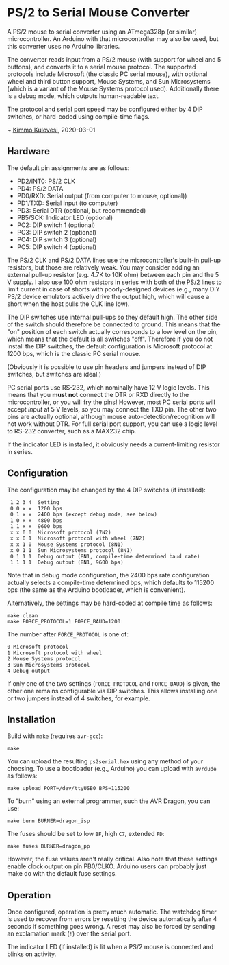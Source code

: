 # PS/2 to Serial Mouse Converter

A PS/2 mouse to serial converter using an ATmega328p (or similar)
microcontroller. An Arduino with that microcontroller may also be used, but
this converter uses no Arduino libraries.

The converter reads input from a PS/2 mouse (with support for wheel and 5
buttons), and converts it to a serial mouse protocol. The supported protocols
include Microsoft (the classic PC serial mouse), with optional wheel and third
button support, Mouse Systems, and Sun Microsystems (which is a variant of the
Mouse Systems protocol used). Additionally there is a debug mode, which outputs
human-readable text.

The protocol and serial port speed may be configured either by 4 DIP switches,
or hard-coded using compile-time flags.

~ [Kimmo Kulovesi](https://arkku.dev/), 2020-03-01

## Hardware

The default pin assignments are as follows:

* PD2/INT0: PS/2 CLK
* PD4: PS/2 DATA
* PD0/RXD: Serial output (from computer to mouse, optional))
* PD1/TXD: Serial input (to computer)
* PD3: Serial DTR (optional, but recommended)
* PB5/SCK: Indicator LED (optional)
* PC2: DIP switch 1 (optional)
* PC3: DIP switch 2 (optional)
* PC4: DIP switch 3 (optional)
* PC5: DIP switch 4 (optional)

The PS/2 CLK and PS/2 DATA lines use the microcontroller's built-in pull-up
resistors, but those are relatively weak. You may consider adding an external
pull-up resistor (e.g. 4.7K to 10K ohm) between each pin and the 5 V supply.
I also use 100 ohm resistors in series with both of the PS/2 lines to limit
current in case of shorts with poorly-designed devices (e.g., many DIY PS/2
device emulators actively drive the output high, which will cause a short when
the host pulls the CLK line low).

The DIP switches use internal pull-ups so they default high. The other side of
the switch should therefore be connected to ground. This means that the "on"
position of each switch actually corresponds to a low level on the pin, which
means that the default is all switches "off". Therefore if you do not install
the DIP switches, the default configuration is Microsoft protocol at 1200 bps,
which is the classic PC serial mouse.

(Obviously it is possible to use pin headers and jumpers instead of DIP
switches, but switches are ideal.)

PC serial ports use RS-232, which nominally have 12 V logic levels. This means
that you **must not** connect the DTR or RXD directly to the microcontroller,
or you will fry the pins! However, most PC serial ports will accept _input_ at
5 V levels, so you may connect the TXD pin. The other two pins are actually
optional, although mouse auto-detection/recognition will not work without
DTR. For full serial port support, you can use a logic level to RS-232
converter, such as a MAX232 chip.

If the indicator LED is installed, it obviously needs a current-limiting
resistor in series.

## Configuration

The configuration may be changed by the 4 DIP switches (if installed):

     1 2 3 4  Setting
     0 0 x x  1200 bps
     0 1 x x  2400 bps (except debug mode, see below)
     1 0 x x  4800 bps
     1 1 x x  9600 bps
     x x 0 0  Microsoft protocol (7N2)
     x x 0 1  Microsoft protocol with wheel (7N2)
     x x 1 0  Mouse Systems protocol (8N1)
     x 0 1 1  Sun Microsystems protocol (8N1)
     0 1 1 1  Debug output (8N1, compile-time determined baud rate)
     1 1 1 1  Debug output (8N1, 9600 bps)

Note that in debug mode configuration, the 2400 bps rate configuration
actually selects a compile-time determined bps, which defaults to 115200 bps
(the same as the Arduino bootloader, which is convenient).

Alternatively, the settings may be hard-coded at compile time as follows:

    make clean
    make FORCE_PROTOCOL=1 FORCE_BAUD=1200

The number after `FORCE_PROTOCOL` is one of:

    0 Microsoft protocol
    1 Microsoft protocol with wheel
    2 Mouse Systems protocol
    3 Sun Microsystems protocol
    4 Debug output

If only one of the two settings (`FORCE_PROTOCOL` and `FORCE_BAUD`) is given,
the other one remains configurable via DIP switches. This allows installing
one or two jumpers instead of 4 switches, for example.

## Installation

Build with `make` (requires `avr-gcc`):

    make

You can upload the resulting `ps2serial.hex` using any method of your
choosing. To use a bootloader (e.g., Arduino) you can upload with `avrdude` as
follows:

    make upload PORT=/dev/ttyUSB0 BPS=115200

To "burn" using an external programmer, such the AVR Dragon, you can use:

    make burn BURNER=dragon_isp

The fuses should be set to low `BF`, high `C7`, extended `FD`:

    make fuses BURNER=dragon_pp

However, the fuse values aren't really critical. Also note that these settings
enable clock output on pin PB0/CLKO. Arduino users can probably just make do
with the default fuse settings.

## Operation

Once configured, operation is pretty much automatic. The watchdog timer is used
to recover from errors by resetting the device automatically after 4 seconds
if something goes wrong. A reset may also be forced by sending an exclamation
mark (`!`) over the serial port.

The indicator LED (if installed) is lit when a PS/2 mouse is connected and
blinks on activity.
